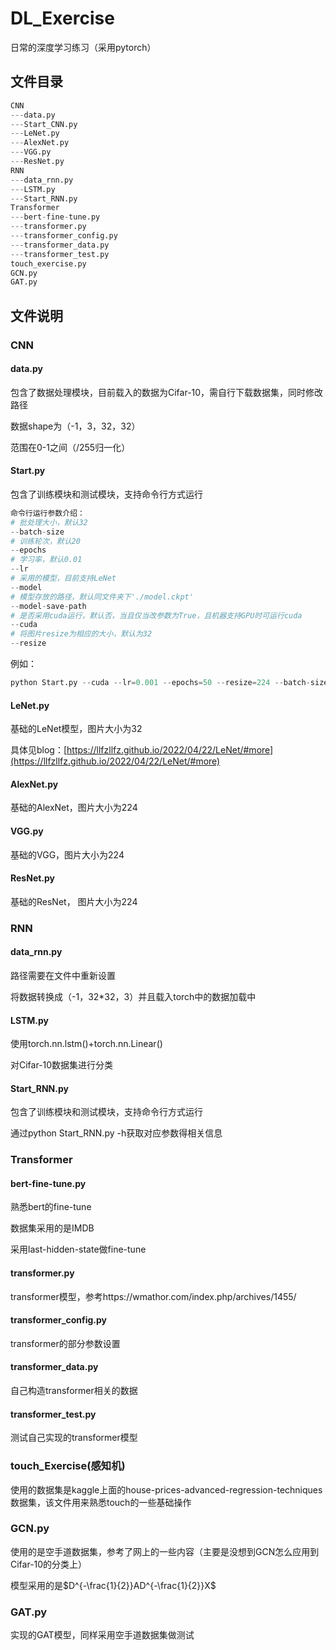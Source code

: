 # DL_Exercise
日常的深度学习练习（采用pytorch）

## 文件目录

```python
CNN
---data.py
---Start_CNN.py
---LeNet.py
---AlexNet.py
---VGG.py
---ResNet.py
RNN
---data_rnn.py
---LSTM.py
---Start_RNN.py
Transformer
---bert-fine-tune.py
---transformer.py
---transformer_config.py
---transformer_data.py
---transformer_test.py
touch_exercise.py
GCN.py
GAT.py
```

## 文件说明

### CNN

#### data.py

包含了数据处理模块，目前载入的数据为Cifar-10，需自行下载数据集，同时修改路径

数据shape为（-1，3，32，32）

范围在0-1之间（/255归一化）

#### Start.py

包含了训练模块和测试模块，支持命令行方式运行

```python
命令行运行参数介绍：
# 批处理大小，默认32
--batch-size
# 训练轮次，默认20
--epochs
# 学习率，默认0.01
--lr
# 采用的模型，目前支持LeNet
--model
# 模型存放的路径，默认同文件夹下'./model.ckpt'
--model-save-path
# 是否采用cuda运行，默认否，当且仅当改参数为True，且机器支持GPU时可运行cuda
--cuda
# 将图片resize为相应的大小，默认为32
--resize
```

例如：

```python
python Start.py --cuda --lr=0.001 --epochs=50 --resize=224 --batch-size=256 --model=ResNet
```



#### LeNet.py

基础的LeNet模型，图片大小为32

具体见blog：[https://llfzllfz.github.io/2022/04/22/LeNet/#more](https://llfzllfz.github.io/2022/04/22/LeNet/#more)



#### AlexNet.py

基础的AlexNet，图片大小为224



#### VGG.py

基础的VGG，图片大小为224



#### ResNet.py

基础的ResNet， 图片大小为224



### RNN

#### data_rnn.py

路径需要在文件中重新设置

将数据转换成（-1，32*32，3）并且载入torch中的数据加载中



#### LSTM.py

使用torch.nn.lstm()+torch.nn.Linear()

对Cifar-10数据集进行分类



#### Start_RNN.py

包含了训练模块和测试模块，支持命令行方式运行

通过python Start_RNN.py -h获取对应参数得相关信息



### Transformer

#### bert-fine-tune.py

熟悉bert的fine-tune

数据集采用的是IMDB

采用last-hidden-state做fine-tune

#### transformer.py

transformer模型，参考https://wmathor.com/index.php/archives/1455/

#### transformer_config.py

transformer的部分参数设置

#### transformer_data.py

自己构造transformer相关的数据

#### transformer_test.py

测试自己实现的transformer模型

### touch_Exercise(感知机)

使用的数据集是kaggle上面的house-prices-advanced-regression-techniques数据集，该文件用来熟悉touch的一些基础操作

### GCN.py

使用的是空手道数据集，参考了网上的一些内容（主要是没想到GCN怎么应用到Cifar-10的分类上）

模型采用的是$D^{-\frac{1}{2}}AD^{-\frac{1}{2}}X$

### GAT.py

实现的GAT模型，同样采用空手道数据集做测试

